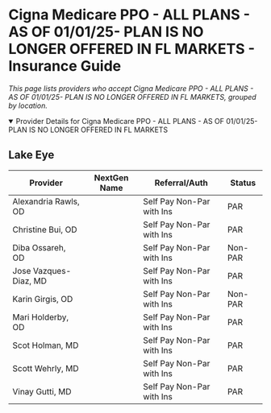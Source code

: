 # Cigna Medicare PPO - ALL PLANS - AS OF 01/01/25- PLAN IS NO LONGER OFFERED IN FL MARKETS - Insurance Guide

*This page lists providers who accept Cigna Medicare PPO - ALL PLANS - AS OF 01/01/25- PLAN IS NO LONGER OFFERED IN FL MARKETS, grouped by location.*

<details open><summary>Provider Details for Cigna Medicare PPO - ALL PLANS - AS OF 01/01/25- PLAN IS NO LONGER OFFERED IN FL MARKETS</summary>

## Lake Eye 

| Provider | NextGen Name | Referral/Auth | Status |
|----------|-------------|--------------|--------|
| Alexandria Rawls, OD |  | Self Pay Non-Par with Ins | PAR |
| Christine Bui, OD |  | Self Pay Non-Par with Ins | PAR |
| Diba Ossareh, OD |  | Self Pay Non-Par with Ins | Non-PAR |
| Jose Vazques-Diaz, MD |  | Self Pay Non-Par with Ins | PAR |
| Karin Girgis, OD |  | Self Pay Non-Par with Ins | Non-PAR |
| Mari Holderby, OD |  | Self Pay Non-Par with Ins | PAR |
| Scot Holman, MD |  | Self Pay Non-Par with Ins | PAR |
| Scott Wehrly, MD |  | Self Pay Non-Par with Ins | PAR |
| Vinay Gutti, MD |  | Self Pay Non-Par with Ins | PAR |

</details>

